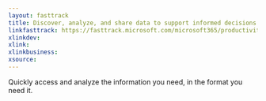 ```yaml
---
layout: fasttrack
title: Discover, analyze, and share data to support informed decisions
linkfasttrack: https://fasttrack.microsoft.com/microsoft365/productivitylibrary/Discover-analyze-and-share-data-to-support-informed-decisions 
xlinkdev: 
xlink: 
xlinkbusiness: 
xsource: 
---
```

Quickly access and analyze the information you need, in the format you need it.